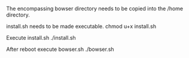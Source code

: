The encompassing bowser directory needs to be copied into the /home directory.

install.sh needs to be made executable.
chmod u+x install.sh

Execute install.sh
./install.sh

After reboot execute bowser.sh
./bowser.sh
